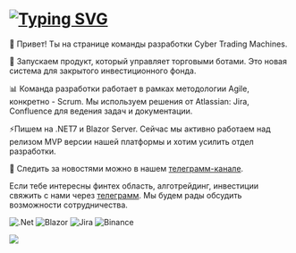 # [![Typing SVG](https://readme-typing-svg.demolab.com?font=Rubik&pause=1000&color=6D93DA&random=false&width=435&lines=Cyber+Trading+Machines)](https://git.io/typing-svg)

👋 Привет! Ты на странице команды разработки Cyber Trading Machines.

🤖 Запускаем продукт, который управляет торговыми ботами. Это новая система для закрытого инвестиционного фонда.

📊 Команда разработки работает в рамках методологии Agile, конкретно - Scrum. Мы используем решения от Atlassian: Jira, Confluence для ведения задач и документации.

⚡Пишем на .NET7 и Blazor Server. Сейчас мы активно работаем над релизом MVP версии нашей платформы и хотим усилить отдел разработки.

📰 Следить за новостями можно в нашем [телеграмм-канале](https://t.me/CTMproject).

Если тебе интересны финтех область, алготрейдинг, инвестиции свяжить с нами через [телеграмм](https://t.me/vmedvedevpro). Мы будем рады обсудить возможности сотрудничества.

![.Net](https://img.shields.io/badge/.NET-5C2D91?style=for-the-badge&logo=.net&logoColor=white) ![Blazor](https://img.shields.io/badge/blazor-%235C2D91.svg?style=for-the-badge&logo=blazor&logoColor=white) ![Jira](https://img.shields.io/badge/jira-%230A0FFF.svg?style=for-the-badge&logo=jira&logoColor=white) ![Binance](https://img.shields.io/badge/Binance-FCD535?style=for-the-badge&logo=binance&logoColor=white)

![](https://komarev.com/ghpvc/?username=Cyber-Trading-Machines&color=6D93DA)

